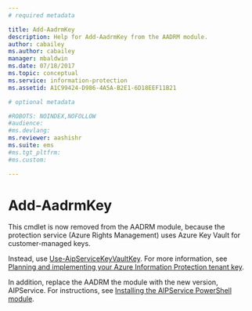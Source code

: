 ```yaml
---
# required metadata

title: Add-AadrmKey
description: Help for Add-AadrmKey from the AADRM module.
author: cabailey
ms.author: cabailey
manager: mbaldwin
ms.date: 07/18/2017
ms.topic: conceptual
ms.service: information-protection
ms.assetid: A1C99424-D986-4A5A-B2E1-6D18EEF11B21

# optional metadata

#ROBOTS: NOINDEX,NOFOLLOW
#audience:
#ms.devlang:
ms.reviewer: aashishr
ms.suite: ems
#ms.tgt_pltfrm:
#ms.custom:

---
```


# Add-AadrmKey

This cmdlet is now removed from the AADRM module, because the protection service (Azure Rights Management) uses Azure Key Vault for customer-managed keys.

Instead, use [Use-AipServiceKeyVaultKey](/powershell/module/aipservice/use-aipservicekeyvaultkey). For more information, see [Planning and implementing your Azure Information Protection tenant key](plan-implement-tenant-key.md).

In addition, replace the AADRM the module with the new version, AIPService. For instructions, see [Installing the AIPService PowerShell module](install-powershell.md).

